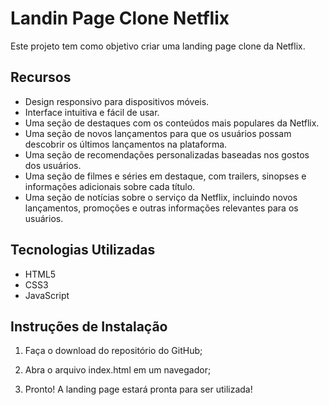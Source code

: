 # Landin Page Clone Netflix

Este projeto tem como objetivo criar uma landing page clone da Netflix.

## Recursos
- Design responsivo para dispositivos móveis.
- Interface intuitiva e fácil de usar.
- Uma seção de destaques com os conteúdos mais populares da Netflix. 
- Uma seção de novos lançamentos para que os usuários possam descobrir os últimos lançamentos na plataforma. 
- Uma seção de recomendações personalizadas baseadas nos gostos dos usuários. 
- Uma seção de filmes e séries em destaque, com trailers, sinopses e informações adicionais sobre cada título. 
- Uma seção de notícias sobre o serviço da Netflix, incluindo novos lançamentos, promoções e outras informações relevantes para os usuários. 


## Tecnologias Utilizadas 
- HTML5 
- CSS3 
- JavaScript 

 ## Instruções de Instalação 

 1. Faça o download do repositório do GitHub;  

 2. Abra o arquivo index.html em um navegador;  

 3. Pronto! A landing page estará pronta para ser utilizada!
